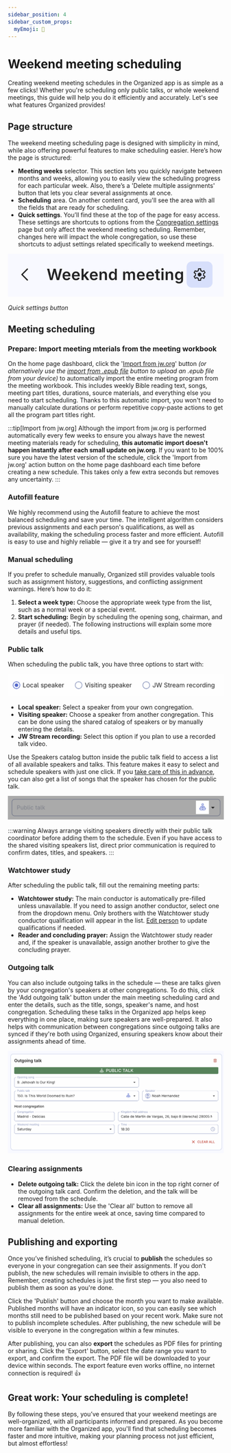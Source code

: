 ```yaml
---
sidebar_position: 4
sidebar_custom_props:
  myEmoji: 📅
---
```


# Weekend meeting scheduling

Creating weekend meeting schedules in the Organized app is as simple as a few clicks! Whether you're scheduling only public talks, or whole weekend meetings, this guide will help you do it efficiently and accurately. Let's see what features Organized provides!

## Page structure

The weekend meeting scheduling page is designed with simplicity in mind, while also offering powerful features to make scheduling easier. Here’s how the page is structured:

- **Meeting weeks** selector. This section lets you quickly navigate between months and weeks, allowing you to easily view the scheduling progress for each particular week. Also, there’s a 'Delete multiple assignments' button that lets you clear several assignments at once.
- **Scheduling** area. On another content card, you'll see the  area with all the fields that are ready for scheduling.
- **Quick settings**. You’ll find these at the top of the page for easy access. These settings are shortcuts to options from the [Congregation settings](../congregation/congregation-settings) page but only affect the weekend meeting scheduling. Remember, changes here will impact the whole congregation, so use these shortcuts to adjust settings related specifically to weekend meetings.

![Quick settings buttons](./img/wm-quick-settings.png)

_Quick settings button_

## Meeting scheduling

### Prepare: Import meeting mterials from the meeting workbook

On the home page dashboard, click the '[Import from jw.org](../meeting-materials/import-jw-org)' button _(or alternatively use the [import from .epub file](../meeting-materials/import-epub) button to upload an .epub file from your device)_ to automatically import the entire meeting program from the meeting workbook. This includes weekly Bible reading text, songs, meeting part titles, durations, source materials, and everything else you need to start scheduling. Thanks to this automatic import, you won't need to manually calculate durations or perform repetitive copy-paste actions to get all the program part titles right.

:::tip[Import from jw.org]
Although the import from jw.org is performed automatically every few weeks to ensure you always have the newest meeting materials ready for scheduling, **this automatic import doesn't happen instantly after each small update on jw.org**. If you want to be 100% sure you have the latest version of the schedule, click the 'Import from jw.org' action button on the home page dashboard each time before creating a new schedule. This takes only a few extra seconds but removes any uncertainty.
:::

### Autofill feature

We highly recommend using the Autofill feature to achieve the most balanced scheduling and save your time. The intelligent algorithm considers previous assignments and each person's qualifications, as well as availability, making the scheduling process faster and more efficient. Autofill is easy to use and highly reliable — give it a try and see for yourself!

### Manual scheduling

If you prefer to schedule manually, Organized still provides valuable tools such as assignment history, suggestions, and conflicting assignment warnings. Here’s how to do it:

1. **Select a week type:** Choose the appropriate week type from the list, such as a normal week or a special event.
2. **Start scheduling:** Begin by scheduling the opening song, chairman, and prayer (if needed). The following instructions will explain some more details and useful tips.

### Public talk

When scheduling the public talk, you have three options to start with:

![Select speaker type or JW Stream video recording](./img/speaker-type.png)

- **Local speaker:** Select a speaker from your own congregation.
- **Visiting speaker:** Choose a speaker from another congregation. This can be done using the shared catalog of speakers or by manually entering the details.
- **JW Stream recording:** Select this option if you plan to use a recorded talk video.

Use the Speakers catalog button inside the public talk field to access a list of all available speakers and talks. This feature makes it easy to select and schedule speakers with just one click. If you [take care of this in advance](../persons/visiting-speakers), you can also get a list of songs that the speaker has chosen for the public talk.

![Local and visiting speakers list in the Organized app](./img/wm-speakers-catalog-button.png)

:::warning
Always arrange visiting speakers directly with their public talk coordinator before adding them to the schedule. Even if you have access to the shared visiting speakers list, direct prior communication is required to  confirm dates, titles, and speakers.
:::

### Watchtower study

After scheduling the public talk, fill out the remaining meeting parts:

- **Watchtower study:** The main conductor is automatically pre-filled unless unavailable. If you need to assign another conductor, select one from the dropdown menu. Only brothers with the Watchtower study conductor qualification will appear in the list. [Edit person](../persons/add-person#assignment-qualifications) to update qualifications if needed.
- **Reader and concluding prayer:** Assign the Watchtower study reader and, if the speaker is unavailable, assign another brother to give the concluding prayer.

### Outgoing talk

You can also include outgoing talks in the schedule — these are talks given by your congregation's speakers at other congregations. To do this, click the 'Add outgoing talk' button under the main meeting scheduling card and enter the details, such as the title, songs, speaker's name, and host congregation. Scheduling these talks in the Organized app helps keep everything in one place, making sure speakers are well-prepared. It also helps with communication between congregations since outgoing talks are synced if they're both using Organized, ensuring speakers know about their assignments ahead of time.

![Congregation and speaker details for outgoing public talks of Jehovah's Witnesses](./img/wm-outgoing-talk-details.png)

### Clearing assignments

- **Delete outgoing talk:** Click the delete bin icon in the top right corner of the outgoing talk card. Confirm the deletion, and the talk will be removed from the schedule.
- **Clear all assignments:** Use the 'Clear all' button to remove all assignments for the entire week at once, saving time compared to manual deletion.

## Publishing and exporting

Once you’ve finished scheduling, it’s crucial to **publish** the schedules so everyone in your congregation can see their assignments. If you don't publish, the new schedules will remain invisible to others in the app. Remember, creating schedules is just the first step — you also need to publish them as soon as you're done.

Click the 'Publish' button and choose the month you want to make available. Published months will have an indicator icon, so you can easily see which months still need to be published based on your recent work. Make sure not to publish incomplete schedules. After publishing, the new schedule will be visible to everyone in the congregation within a few minutes.

After publishing, you can also **export** the schedules as PDF files for printing or sharing. Click the 'Export' button, select the date range you want to export, and confirm the export. The PDF file will be downloaded to your device within seconds. The export feature even works offline, no internet connection is required! 👍

## Great work: Your scheduling is complete!

By following these steps, you’ve ensured that your weekend meetings are well-organized, with all participants informed and prepared. As you become more familiar with the Organized app, you'll find that scheduling becomes faster and more intuitive, making your planning process not just efficient, but almost effortless!

